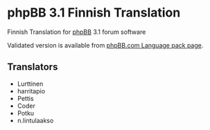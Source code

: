 # phpBB 3.1 Finnish Translation
Finnish Translation for [phpBB](https://www.phpbb.com) 3.1 forum software

Validated version is available from [phpBB.com Language pack page](https://www.phpbb.com/customise/db/translation/finnish/).

Translators
---
* Lurttinen
* harritapio
* Pettis
* Coder
* Potku
* n.lintulaakso
